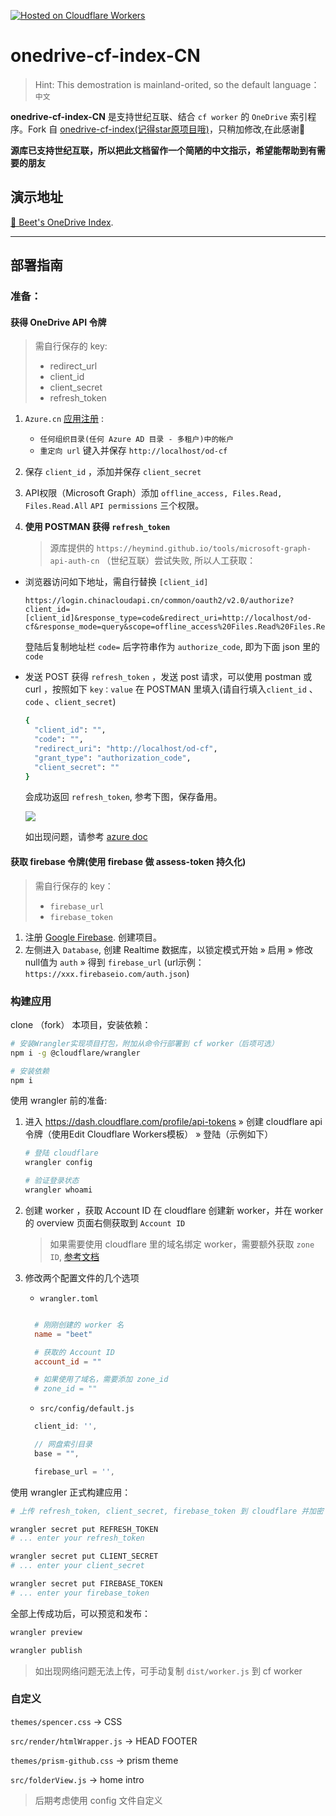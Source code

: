 [![Hosted on Cloudflare Workers](https://img.shields.io/badge/Hosted%20on-CF%20Workers-f38020?logo=cloudflare&logoColor=f38020&labelColor=282d33)](https://drive.tcxz.cc/)


<h1>onedrive-cf-index-CN</h1>

> Hint: This demostration is mainland-orited, so the default language：`中文`
 

**onedrive-cf-index-CN** 是支持世纪互联、结合 `cf worker` 的  `OneDrive` 索引程序。Fork 自 [onedrive-cf-index(记得star原项目哦)](https://github.com/spencerwooo/onedrive-cf-index)，只稍加修改,在此感谢🍻   

**源库已支持世纪互联，所以把此文档留作一个简陋的中文指示，希望能帮助到有需要的朋友**


## 演示地址

[🍺 Beet's OneDrive Index](https://drive.tcxz.cc/).


---
## 部署指南


### 准备：

#### 获得 OneDrive API 令牌

> 需自行保存的 key:
> - redirect_url
> - client_id
> - client_secret
> - refresh_token

1. `Azure.cn` [应用注册](https://portal.azure.cn/#blade/Microsoft_AAD_RegisteredApps/ApplicationsListBlade) :
   - `任何组织目录(任何 Azure AD 目录 - 多租户)中的帐户` 
   - `重定向 url` 键入并保存 `http://localhost/od-cf`
  
2. 保存 `client_id` ，添加并保存 `client_secret` 

3. API权限（Microsoft Graph）添加 `offline_access, Files.Read, Files.Read.All` `API permissions` 三个权限。
  
4. **使用 POSTMAN 获得 `refresh_token`** 
    > 源库提供的 `https://heymind.github.io/tools/microsoft-graph-api-auth-cn` （世纪互联）尝试失败, 所以人工获取： 
  
 - 浏览器访问如下地址，需自行替换 `[client_id]`
    ```text
    https://login.chinacloudapi.cn/common/oauth2/v2.0/authorize?client_id=[client_id]&response_type=code&redirect_uri=http://localhost/od-cf&response_mode=query&scope=offline_access%20Files.Read%20Files.ReadWrite.All
    ```

    登陆后复制地址栏 `code=` 后字符串作为 `authorize_code`, 即为下面 json 里的 `code`


  
  - 发送 POST 获得 `refresh_token`
    ，发送 post 请求，可以使用 postman 或 curl
    ，按照如下 `key：value` 在 POSTMAN 里填入(请自行填入`client_id` 、 `code` 、`client_secret`)
    
      
      ```bash
      {
        "client_id": "",
        "code": "",
        "redirect_uri": "http://localhost/od-cf",
        "grant_type": "authorization_code",
        "client_secret": ""
      }
      ```
    
    
    会成功返回 `refresh_token`, 参考下图，保存备用。

    ![](https://i.imgur.com/yhSl4gc.png)


    

    如出现问题，请参考 [azure doc](https://docs.azure.cn/zh-cn/active-directory/develop/v2-oauth2-auth-code-flow)


#### 获取 firebase 令牌(使用 firebase 做 assess-token 持久化)

> 需自行保存的 key：
> - `firebase_url`
> - `firebase_token`

1. 注册 [Google Firebase](https://firebase.google.com/). 创建项目。
2. 左侧进入 `Database`, 创建
Realtime 数据库，以锁定模式开始 » 启用 » 修改null值为 `auth` » 得到 `firebase_url` (url示例： `https://xxx.firebaseio.com/auth.json`)



### 构建应用

clone （fork） 本项目，安装依赖：

```sh
# 安装Wrangler实现项目打包，附加从命令行部署到 cf worker（后项可选）
npm i -g @cloudflare/wrangler

# 安装依赖
npm i
```
使用 wrangler 前的准备:

1. 进入 https://dash.cloudflare.com/profile/api-tokens » 创建 cloudflare api 令牌（使用Edit Cloudflare Workers模板） » 登陆（示例如下）
    ```sh
    # 登陆 cloudflare
    wrangler config

    # 验证登录状态
    wrangler whoami
    ```
2. 创建 worker ，获取 Account ID
   在 cloudflare 创建新 worker，并在 worker 的 overview 页面右侧获取到 `Account ID`

   > 如果需要使用 cloudflare 里的域名绑定 worker，需要额外获取 `zone ID`, [参考文档](https://developers.cloudflare.com/workers/quickstart#account-id-and-zone-id)

3. 修改两个配置文件的几个选项
   - `wrangler.toml` 

    ```toml

      # 刚刚创建的 worker 名
      name = "beet"

      # 获取的 Account ID
      account_id = ""

      # 如果使用了域名，需要添加 zone_id
      # zone_id = ""
    ```
   - `src/config/default.js` 


    ```javascript
      client_id: '',

      // 网盘索引目录
      base = "",

      firebase_url = '',
    ```
  

使用 wrangler 正式构建应用：

```sh
# 上传 refresh_token, client_secret, firebase_token 到 cloudflare 并加密

wrangler secret put REFRESH_TOKEN
# ... enter your refresh_token 

wrangler secret put CLIENT_SECRET
# ... enter your client_secret 

wrangler secret put FIREBASE_TOKEN
# ... enter your firebase_token 
```
全部上传成功后，可以预览和发布：

```sh
wrangler preview

wrangler publish
```
> 如出现网络问题无法上传，可手动复制 `dist/worker.js` 到 cf worker


### 自定义

`themes/spencer.css` -> CSS

`src/render/htmlWrapper.js` -> HEAD FOOTER

`themes/prism-github.css` -> prism theme

`src/folderView.js` -> home intro

> 后期考虑使用 config 文件自定义 


